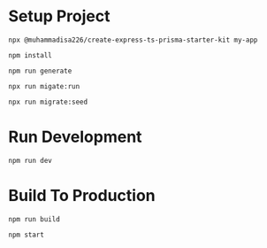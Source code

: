 # Setup Project

```
npx @muhammadisa226/create-express-ts-prisma-starter-kit my-app
```

```shell
npm install
```

```shell
npm run generate
```

```shell
npx run migate:run
```

```shell
npx run migrate:seed
```

# Run Development

```shell
npm run dev
```

# Build To Production

```shell
npm run build
```

```shell
npm start
```

